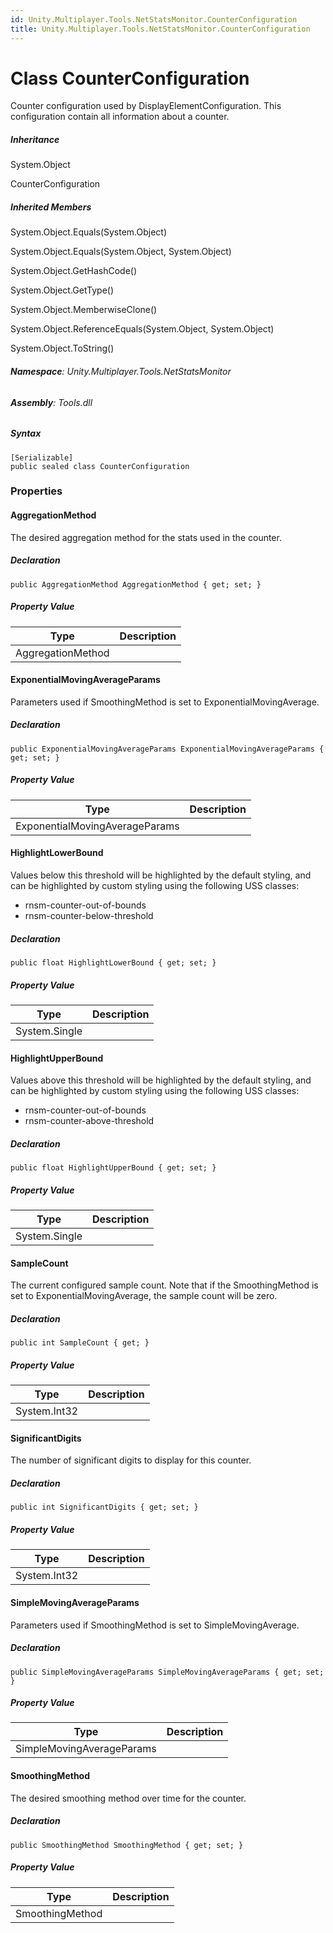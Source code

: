 ```yaml
---
id: Unity.Multiplayer.Tools.NetStatsMonitor.CounterConfiguration
title: Unity.Multiplayer.Tools.NetStatsMonitor.CounterConfiguration
---
```






# Class CounterConfiguration



Counter configuration used by DisplayElementConfiguration. This
configuration contain all information about a counter.









##### Inheritance



System.Object





CounterConfiguration







##### Inherited Members



System.Object.Equals(System.Object)





System.Object.Equals(System.Object, System.Object)





System.Object.GetHashCode()





System.Object.GetType()





System.Object.MemberwiseClone()





System.Object.ReferenceEquals(System.Object, System.Object)





System.Object.ToString()





###### **Namespace**: Unity.Multiplayer.Tools.NetStatsMonitor

###### **Assembly**: Tools.dll

##### Syntax



``` lang-csharp
[Serializable]
public sealed class CounterConfiguration
```



### Properties

#### AggregationMethod



The desired aggregation method for the stats used in the counter.







##### Declaration



``` lang-csharp
public AggregationMethod AggregationMethod { get; set; }
```



##### Property Value

| Type              | Description |
|-------------------|-------------|
| AggregationMethod |             |

#### ExponentialMovingAverageParams



Parameters used if SmoothingMethod is set to ExponentialMovingAverage.







##### Declaration



``` lang-csharp
public ExponentialMovingAverageParams ExponentialMovingAverageParams { get; set; }
```



##### Property Value

| Type                           | Description |
|--------------------------------|-------------|
| ExponentialMovingAverageParams |             |

#### HighlightLowerBound



Values below this threshold will be highlighted by the default styling,
and can be highlighted by custom styling using the following USS
classes:

-   rnsm-counter-out-of-bounds
-   rnsm-counter-below-threshold







##### Declaration



``` lang-csharp
public float HighlightLowerBound { get; set; }
```



##### Property Value

| Type          | Description |
|---------------|-------------|
| System.Single |             |

#### HighlightUpperBound



Values above this threshold will be highlighted by the default styling,
and can be highlighted by custom styling using the following USS
classes:

-   rnsm-counter-out-of-bounds
-   rnsm-counter-above-threshold







##### Declaration



``` lang-csharp
public float HighlightUpperBound { get; set; }
```



##### Property Value

| Type          | Description |
|---------------|-------------|
| System.Single |             |

#### SampleCount



The current configured sample count. Note that if the SmoothingMethod is
set to ExponentialMovingAverage, the sample count will be zero.







##### Declaration



``` lang-csharp
public int SampleCount { get; }
```



##### Property Value

| Type         | Description |
|--------------|-------------|
| System.Int32 |             |

#### SignificantDigits



The number of significant digits to display for this counter.







##### Declaration



``` lang-csharp
public int SignificantDigits { get; set; }
```



##### Property Value

| Type         | Description |
|--------------|-------------|
| System.Int32 |             |

#### SimpleMovingAverageParams



Parameters used if SmoothingMethod is set to SimpleMovingAverage.







##### Declaration



``` lang-csharp
public SimpleMovingAverageParams SimpleMovingAverageParams { get; set; }
```



##### Property Value

| Type                      | Description |
|---------------------------|-------------|
| SimpleMovingAverageParams |             |

#### SmoothingMethod



The desired smoothing method over time for the counter.







##### Declaration



``` lang-csharp
public SmoothingMethod SmoothingMethod { get; set; }
```



##### Property Value

| Type            | Description |
|-----------------|-------------|
| SmoothingMethod |             |
